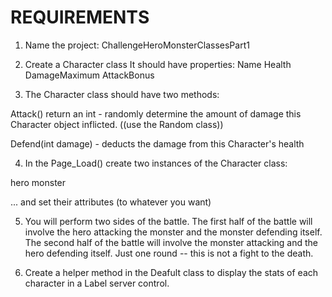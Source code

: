 REQUIREMENTS
=============

1. Name the project: ChallengeHeroMonsterClassesPart1

2. Create a Character class
It should have properties:
Name
Health
DamageMaximum
AttackBonus

3. The Character class should have two methods:

Attack() return an int - randomly determine the amount of damage this Character object inflicted.
((use the Random class))

Defend(int damage) - deducts the damage from this Character's health

4.  In the Page_Load() create two instances of the Character class: 

hero
monster

... and set their attributes (to whatever you want)

5.  You will perform two sides of the battle.  The first half of the battle will involve the hero attacking the monster and the monster defending itself.  The second half of the battle will involve the monster attacking and the hero defending itself.  Just one round -- this is not a fight to the death.

6.  Create a helper method in the Deafult class to display the stats of each character in a Label server control.




